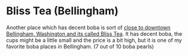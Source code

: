 # Bliss Tea (Bellingham)
Another place which has decent boba is sort of <a href="https://g.page/bliss-tea-bellingham?share">close to downtown Bellingham, Washington and its called Bliss Tea</a>. It has decent boba, the cups might be a little small and the price is a bit high, but it is one of my favorite boba places in Bellingham. (7 out of 10 boba pearls)
